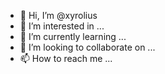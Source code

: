 - 👋 Hi, I’m @xyrolius
- 👀 I’m interested in ...
- 🌱 I’m currently learning ...
- 💞️ I’m looking to collaborate on ...
- 📫 How to reach me ...

<!---
xyrolius/xyrolius is a ✨ special ✨ repository because its `README.md` (this file) appears on your GitHub profile.
You can click the Preview link to take a look at your changes.
--->
